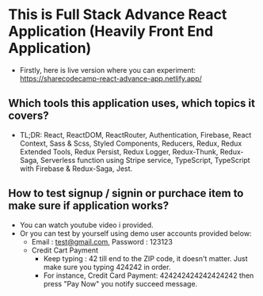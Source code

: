 # This is Full Stack Advance React Application (Heavily Front End Application)

- Firstly, here is live version where you can experiment: https://sharecodecamp-react-advance-app.netlify.app/

## Which tools this application uses, which topics it covers?

- TL;DR: React, ReactDOM, ReactRouter, Authentication, Firebase, React Context, Sass & Scss, Styled Components, Reducers, Redux, Redux Extended Tools, Redux Persist, Redux Logger, Redux-Thunk, Redux-Saga, Serverless function using Stripe service, TypeScript, TypeScript with Firebase & Redux-Saga, Jest.

## How to test signup / signin or purchace item to make sure if application works?

- You can watch youtube video i provided.
- Or you can test by yourself using demo user accounts provided below:
  - Email : test@gmail.com, Password : 123123
  - Credit Cart Payment
    - Keep typing : 42 till end to the ZIP code, it doesn't matter. Just make sure you typing 424242 in order.
    - For instance, Credit Card Payment: 424242424242424242 then press "Pay Now" you notify succeed message.

